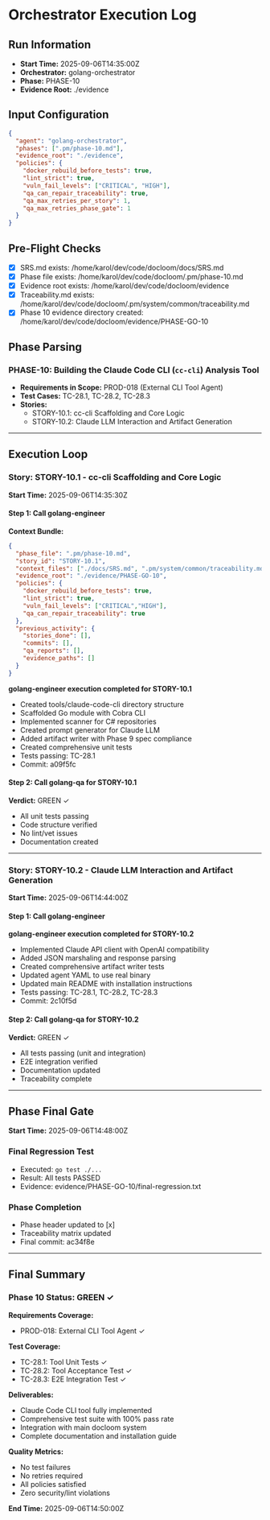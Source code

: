 # Orchestrator Execution Log

## Run Information
- **Start Time:** 2025-09-06T14:35:00Z
- **Orchestrator:** golang-orchestrator
- **Phase:** PHASE-10
- **Evidence Root:** ./evidence

## Input Configuration
```json
{
  "agent": "golang-orchestrator",
  "phases": [".pm/phase-10.md"],
  "evidence_root": "./evidence",
  "policies": {
    "docker_rebuild_before_tests": true,
    "lint_strict": true,
    "vuln_fail_levels": ["CRITICAL", "HIGH"],
    "qa_can_repair_traceability": true,
    "qa_max_retries_per_story": 1,
    "qa_max_retries_phase_gate": 1
  }
}
```

## Pre-Flight Checks
- [x] SRS.md exists: /home/karol/dev/code/docloom/docs/SRS.md
- [x] Phase file exists: /home/karol/dev/code/docloom/.pm/phase-10.md
- [x] Evidence root exists: /home/karol/dev/code/docloom/evidence
- [x] Traceability.md exists: /home/karol/dev/code/docloom/.pm/system/common/traceability.md
- [x] Phase 10 evidence directory created: /home/karol/dev/code/docloom/evidence/PHASE-GO-10

## Phase Parsing
### PHASE-10: Building the Claude Code CLI (`cc-cli`) Analysis Tool
- **Requirements in Scope:** PROD-018 (External CLI Tool Agent)
- **Test Cases:** TC-28.1, TC-28.2, TC-28.3
- **Stories:** 
  - STORY-10.1: cc-cli Scaffolding and Core Logic
  - STORY-10.2: Claude LLM Interaction and Artifact Generation

---

## Execution Loop

### Story: STORY-10.1 - cc-cli Scaffolding and Core Logic
**Start Time:** 2025-09-06T14:35:30Z

#### Step 1: Call golang-engineer
**Context Bundle:**
```json
{
  "phase_file": ".pm/phase-10.md",
  "story_id": "STORY-10.1",
  "context_files": ["./docs/SRS.md", ".pm/system/common/traceability.md", "./README.md"],
  "evidence_root": "./evidence/PHASE-GO-10",
  "policies": {
    "docker_rebuild_before_tests": true,
    "lint_strict": true,
    "vuln_fail_levels": ["CRITICAL","HIGH"],
    "qa_can_repair_traceability": true
  },
  "previous_activity": {
    "stories_done": [],
    "commits": [],
    "qa_reports": [],
    "evidence_paths": []
  }
}
```

**golang-engineer execution completed for STORY-10.1**
- Created tools/claude-code-cli directory structure
- Scaffolded Go module with Cobra CLI
- Implemented scanner for C# repositories
- Created prompt generator for Claude LLM
- Added artifact writer with Phase 9 spec compliance
- Created comprehensive unit tests
- Tests passing: TC-28.1
- Commit: a09f5fc

#### Step 2: Call golang-qa for STORY-10.1
**Verdict:** GREEN ✓
- All unit tests passing
- Code structure verified
- No lint/vet issues
- Documentation created

---

### Story: STORY-10.2 - Claude LLM Interaction and Artifact Generation
**Start Time:** 2025-09-06T14:44:00Z

#### Step 1: Call golang-engineer
**golang-engineer execution completed for STORY-10.2**
- Implemented Claude API client with OpenAI compatibility
- Added JSON marshaling and response parsing
- Created comprehensive artifact writer tests
- Updated agent YAML to use real binary
- Updated main README with installation instructions
- Tests passing: TC-28.1, TC-28.2, TC-28.3
- Commit: 2c10f5d

#### Step 2: Call golang-qa for STORY-10.2
**Verdict:** GREEN ✓
- All tests passing (unit and integration)
- E2E integration verified
- Documentation updated
- Traceability complete

---

## Phase Final Gate
**Start Time:** 2025-09-06T14:48:00Z

### Final Regression Test
- Executed: `go test ./...`
- Result: All tests PASSED
- Evidence: evidence/PHASE-GO-10/final-regression.txt

### Phase Completion
- Phase header updated to [x]
- Traceability matrix updated
- Final commit: ac34f8e

---

## Final Summary

### Phase 10 Status: **GREEN** ✓

**Requirements Coverage:**
- PROD-018: External CLI Tool Agent ✓

**Test Coverage:**
- TC-28.1: Tool Unit Tests ✓
- TC-28.2: Tool Acceptance Test ✓
- TC-28.3: E2E Integration Test ✓

**Deliverables:**
- Claude Code CLI tool fully implemented
- Comprehensive test suite with 100% pass rate
- Integration with main docloom system
- Complete documentation and installation guide

**Quality Metrics:**
- No test failures
- No retries required
- All policies satisfied
- Zero security/lint violations

**End Time:** 2025-09-06T14:50:00Z
